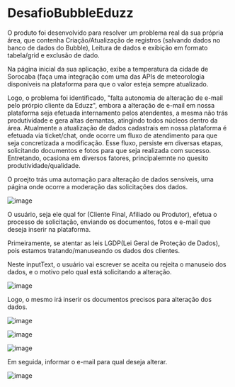 # DesafioBubbleEduzz


  O produto foi desenvolvido para resolver um problema real da sua própria área, que contenha
Criação/Atualização de registros (salvando dados no banco de dados do Bubble), Leitura de dados e
exibição em formato tabela/grid e exclusão de dado.

Na página inicial da sua aplicação, exibe a temperatura da cidade de Sorocaba (faça uma integração
com uma das APIs de meteorologia disponíveis na plataforma para que o valor esteja sempre
atualizado.


Logo, o problema foi identificado, "falta autonomia de alteração de e-mail pelo prórpio cliente da Eduzz", embora a alteração de e-mail em nossa plataforma seja efetuada internamento pelos atendentes, a mesma não trás produtividade e gera altas demantas, atingindo todos núcleos dentro da área. Atualmente a atualização de dados cadastrais em nossa plataforma é efetuada via ticket/chat, onde ocorre um fluxo de atendimento para que seja concretizada a modificação. Esse fluxo, persiste em diversas etapas, solicitando documentos e fotos para que seja realizada com sucesso. Entretando, ocasiona em diversos fatores, principalemnte no quesito produtividade/qualidade.

O proejto trás uma automação para alteração de dados sensíveis, uma página onde ocorre a moderação das solicitações dos dados. 

![image](https://user-images.githubusercontent.com/85848930/209581176-15e0a2fe-73e9-4808-b38d-bc007695b5a7.png)


O usuário, seja ele qual for (Cliente Final, Afiliado ou Produtor), efetua o processo de solicitação, enviando os documentos, fotos e e-mail que deseja inserir na plataforma.


Primeiramente, se atentar as leis LGDP(Lei Geral de Proteção de Dados), pois estamos tratando/manuseando os dados dos clientes.

Neste inputText, o usuário vai escrever se aceita ou rejeita o manuseio dos dados, e o motivo pelo qual está solicitando a alteração.

![image](https://user-images.githubusercontent.com/85848930/209581400-c6c6416e-dbb4-4a9d-b723-1d8c27bd767b.png)


Logo, o mesmo irá inserir os documentos precisos para alteração dos dados.

![image](https://user-images.githubusercontent.com/85848930/209581500-8a496db1-f5fd-410c-ab7b-7f97f4b8d997.png)

![image](https://user-images.githubusercontent.com/85848930/209581588-f65920da-7547-4d3e-89ce-54846e13953d.png)

![image](https://user-images.githubusercontent.com/85848930/209581603-90529128-eae5-4b59-b6c2-2bb9ca84df6e.png)

Em seguida, informar o e-mail para qual deseja alterar.

![image](https://user-images.githubusercontent.com/85848930/209581545-58532494-8fd7-4c16-9103-16dacd6fa866.png)










